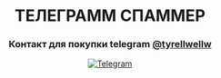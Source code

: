 <div id="header" align="center">
	<h1>ТЕЛЕГРАММ СПАММЕР</h1>
	<h3>Контакт для покупки telegram <a href="t.me/tyrellwellw">@tyrellwellw </a> </h3>
</div>

<div id="socials" align="center">
	<a href="https://t.me/tyrellwellw">
		<img src="https://img.shields.io/badge/Telegram-blue?style=for-the-badge&logo=telegram&logoColor=white" alt="Telegram"/>
	</a>
</div>
